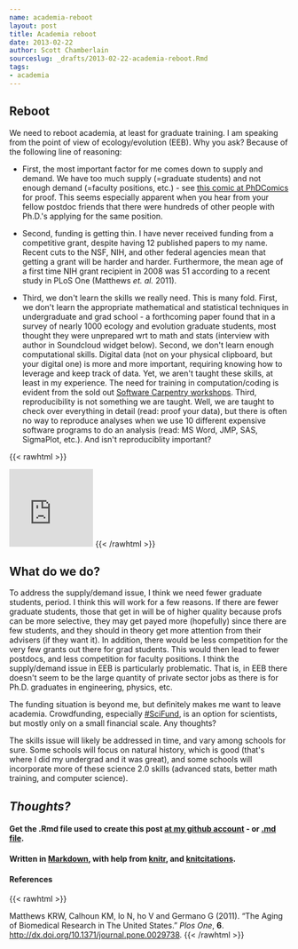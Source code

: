 ```yaml
---
name: academia-reboot
layout: post
title: Academia reboot
date: 2013-02-22
author: Scott Chamberlain
sourceslug: _drafts/2013-02-22-academia-reboot.Rmd
tags: 
- academia
---
```


## Reboot

We need to reboot academia, at least for graduate training. I am speaking from the point of view of ecology/evolution (EEB). Why you ask? Because of the following line of reasoning:

+ First, the most important factor for me comes down to supply and demand. We have too much supply (=graduate students) and not enough demand (=faculty positions, etc.) - see [this comic at PhDComics](http://www.phdcomics.com/comics/archive.php?comicid=911) for proof. This seems especially apparent when you hear from your fellow postdoc friends that there were hundreds of other people with Ph.D.'s applying for the same position. 

+ Second, funding is getting thin. I have never received funding from a competitive grant, despite having 12 published papers to my name. Recent cuts to the NSF, NIH, and other federal agencies mean that getting a grant will be harder and harder. Furthermore, the mean age of a first time NIH grant recipient in 2008 was 51 according to a recent study in PLoS One (Matthews _et. al._ 2011). 

+ Third, we don't learn the skills we really need. This is many fold. First, we don't learn the appropriate mathematical and statistical techniques in undergraduate and grad school - a forthcoming paper found that in a survey of nearly 1000 ecology and evolution graduate students, most thought they were unprepared wrt to math and stats (interview with author in Soundcloud widget below). Second, we don't learn enough computational skills. Digital data (not on your physical clipboard, but your digital one) is more and more important, requiring knowing how to leverage and keep track of data. Yet, we aren't taught these skills, at least in my experience. The need for training in computation/coding is evident from the sold out [Software Carpentry workshops](http://software-carpentry.org/). Third, reproducibility is not something we are taught. Well, we are taught to check over everything in detail (read: proof your data), but there is often no way to reproduce analyses when we use 10 different expensive software programs to do an analysis (read: MS Word, JMP, SAS, SigmaPlot, etc.). And isn't reproduciblity important?

{{< rawhtml >}}
<iframe width="30%" height="140" scrolling="no" frameborder="no" src="https://w.soundcloud.com/player/?url=http%3A%2F%2Fapi.soundcloud.com%2Ftracks%2F78215101&amp;color=ff6600&amp;auto_play=false&amp;show_artwork=false"></iframe>
{{< /rawhtml >}}

## What do we do?

To address the supply/demand issue, I think we need fewer graduate students, period. I think this will work for a few reasons. If there are fewer graduate students, those that get in will be of higher quality because profs can be more selective, they may get payed more (hopefully) since there are few students, and they should in theory get more attention from their advisers (if they want it). In addition, there would be less competition for the very few grants out there for grad students.  This would then lead to fewer postdocs, and less competition for faculty positions. I think the supply/demand issue in EEB is particularly problematic. That is, in EEB there doesn't seem to be the large quantity of private sector jobs as there is for Ph.D. graduates in engineering, physics, etc. 

The funding situation is beyond me, but definitely makes me want to leave academia. Crowdfunding, especially [#SciFund](http://scifundchallenge.org/), is an option for scientists, but mostly only on a small financial scale. Any thoughts?

The skills issue will likely be addressed in time, and vary among schools for sure. Some schools will focus on natural history, which is good (that's where I did my undergrad and it was great), and some schools will incorporate more of these science 2.0 skills (advanced stats, better math training, and computer science).

## _Thoughts?_

#### Get the .Rmd file used to create this post [at my github account](https://github.com/sckott/sckott.github.com/tree/master/_drafts/2013-02-22-academia-reboot.Rmd) - or [.md file](https://github.com/sckott/sckott.github.com/tree/master/_posts/2013-02-22-academia-reboot.md).

#### Written in [Markdown](http://daringfireball.net/projects/markdown/), with help from [knitr](http://yihui.name/knitr/), and [knitcitations](https://github.com/cboettig/knitcitations).

#### References

{{< rawhtml >}}
<p>Matthews KRW, Calhoun KM, lo N, ho V and Germano G (2011).
&ldquo;The Aging of Biomedical Research in The United States.&rdquo;
<EM>Plos One</EM>, <B>6</B>.
<a href="http://dx.doi.org/10.1371/journal.pone.0029738">http://dx.doi.org/10.1371/journal.pone.0029738</a>.
{{< /rawhtml >}}
